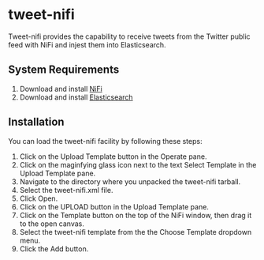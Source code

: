 # tweet-nifi

Tweet-nifi provides the capability to receive tweets from the Twitter public feed with NiFi and injest them into Elasticsearch.

## System Requirements

1. Download and install [NiFi](https://nifi.apache.org/download.html)
2. Download and install [Elasticsearch](https://www.elastic.co/downloads/elasticsearch)

## Installation

You can load the tweet-nifi facility by following these steps:

1. Click on the Upload Template button in the Operate pane.
2. Click on the maginfying glass icon next to the text Select Template in the Upload Template pane.
3. Navigate to the directory where you unpacked the tweet-nifi tarball. 
4. Select the tweet-nifi.xml file.
5. Click Open.
6. Click on the UPLOAD button in the Upload Template pane.
7. Click on the Template button on the top of the NiFi window, then drag it to the open canvas.
8. Select the tweet-nifi template from the the Choose Template dropdown menu.
9. Click the Add button.
